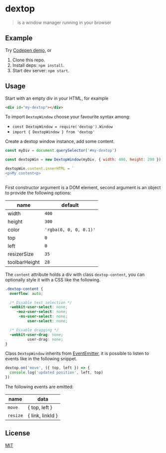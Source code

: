 # dextop

> is a window manager running in your browser

## Example

Try [Codepen demo](https://codepen.io/fibo/full/xPomej/), or

1. Clone this repo.
2. Install deps: `npm install`.
3. Start dev server: `npm start`.

## Usage

Start with an empty div in your HTML, for example

```html
<div id="my-dextop"></div>
```

To import `DextopWindow` choose your favourite syntax among:

* `const DextopWindow = require('dextop').Window`
* `import { DextopWindow } from 'dextop'`

Create a dextop window instance, add some content.

```javascript
const myDiv = document.querySelector('#my-dextop')

const dextopWin = new DextopWindow(myDiv, { width: 400, height: 200 })

dextopWin.content.innerHTML = `
<p>My content<p>
`
```

First constructor argument is a DOM element, second argument is an object to provide the following options:

| name          | default                |
|---------------|------------------------|
| width         | `400`                  |
| height        | `300`                  |
| color         | `'rgba(0, 0, 0, 0.1)'` |
| top           | `0`                    |
| left          | `0`                    |
| resizerSize   | `35`                   |
| toolbarHeight | `28`                   |


The `content` attribute holds a div with class `dextop-content`, you can optionally
style it with a CSS like the following.

```css
.dextop-content {
  overflow: auto;

  /* Disable text selection */
  -webkit-user-select: none;
     -moz-user-select: none;
      -ms-user-select: none;
          user-select: none;

  /* Disable dragging */
  -webkit-user-drag: none;
          user-drag: none;
}
```

Class `DextopWindow` inherits from [EventEmitter](https://www.npmjs.com/package/events), it is possible to
listen to events like in the following snippet.

```javascript
dextop.on('move', ({ top, left }) => {
  console.log('updated position', left, top)
})
```

The following events are emitted:

| name     | data             |
|----------|------------------|
| `move`   | { top, left }    |
| `resize` | { link, linkId } |

## License

[MIT](http://g14n.info/mit-license/)


